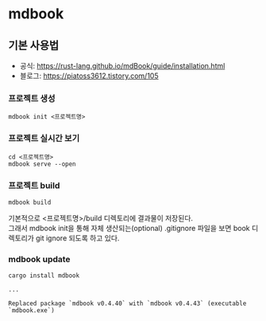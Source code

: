 # mdbook

## 기본 사용법
- 공식: https://rust-lang.github.io/mdBook/guide/installation.html  
- 블로그: https://piatoss3612.tistory.com/105



### 프로젝트 생성
```
mdbook init <프로젝트명>
```

### 프로젝트 실시간 보기
```
cd <프로젝트명>
mdbook serve --open
```

### 프로젝트 build
```
mdbook build
```
기본적으로 <프로젝트명>/build 디렉토리에 결과물이 저장된다.  
그래서 mdbook init을 통해 자체 생산되는(optional) .gitignore 파일을 보면 book 디렉토리가 git ignore 되도록 하고 있다.

### mdbook update
```
cargo install mdbook

...

Replaced package `mdbook v0.4.40` with `mdbook v0.4.43` (executable `mdbook.exe`)
````